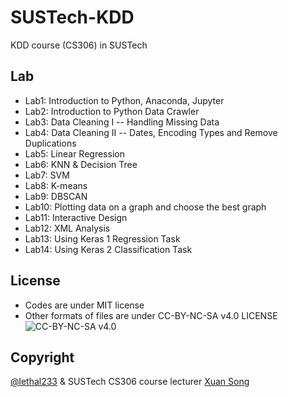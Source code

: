 # SUSTech-KDD
KDD course (CS306) in SUSTech

## Lab
- Lab1: Introduction to Python, Anaconda, Jupyter
- Lab2: Introduction to Python Data Crawler
- Lab3: Data Cleaning I -- Handling Missing Data
- Lab4: Data Cleaning II -- Dates, Encoding Types and Remove Duplications
- Lab5: Linear Regression
- Lab6: KNN & Decision Tree
- Lab7: SVM
- Lab8: K-means
- Lab9: DBSCAN
- Lab10: Plotting data on a graph and choose the best graph
- Lab11: Interactive Design
- Lab12: XML Analysis
- Lab13: Using Keras 1 Regression Task
- Lab14: Using Keras 2 Classification Task

## License
* Codes are under MIT license
* Other formats of files are under CC-BY-NC-SA v4.0 LICENSE
  ![CC-BY-NC-SA v4.0](https://i.creativecommons.org/l/by-nc-sa/4.0/88x31.png)

## Copyright
[@lethal233](https://github.com/lethal233) & SUSTech CS306 course lecturer [Xuan Song](https://faculty.sustech.edu.cn/songx/)
